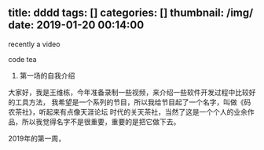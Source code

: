 title: dddd
tags: []
categories: []
thumbnail: /img/
date: 2019-01-20 00:14:00
---
recently  a video 


code tea


1. 第一场的自我介绍

大家好，我是王维栋，今年准备录制一些视频，来介绍一些软件开发过程中比较好的工具方法，
我希望是一个系列的节目，所以我给节目起了一个名字，叫做《码农茶社》，听起来有点像天涯论坛
时代的关天茶社，当然了这是一个个人的业余作品，所以我觉得名字不是很重要，重要的是把它做下去。

2019年的第一周，